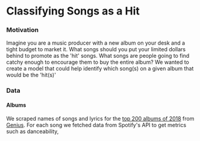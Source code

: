 # Classifying Songs as a Hit

### Motivation
Imagine you are a music producer with  a new album on your desk and a tight budget to market it. What songs should you put your limited dollars behind to promote as the 'hit' songs. What songs are people going to find catchy enough to encourage them to buy the entire album? We wanted to create a model that could help identify which song(s) on a given album that would be the 'hit(s)'

### Data
#### Albums
We scraped names of songs and lyrics for the [top 200 albums of 2018](https://www.billboard.com/charts/year-end/2018/top-billboard-200-albums) from [Genius](https://www.genius.com). For each song we fetched data from Spotify's API to get metrics such as danceability, 
